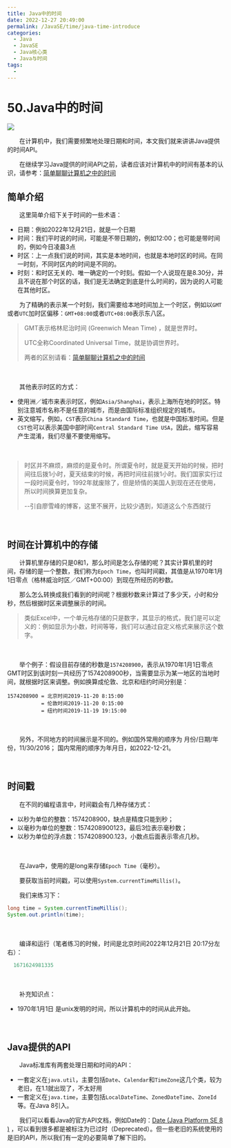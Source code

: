 ```yaml
---
title: Java中的时间
date: 2022-12-27 20:49:00
permalink: /JavaSE/time/java-time-introduce
categories:
  - Java
  - JavaSE
  - Java核心类
  - Java与时间
tags:
  - 
---
```



# 50.Java中的时间

![](https://image.peterjxl.com/blog/Emilia.jpg)

　　在计算机中，我们需要频繁地处理日期和时间，本文我们就来讲讲Java提供的时间API。

<!-- more -->

　　在继续学习Java提供的时间API之前，读者应该对计算机中的时间有基本的认识，请参考：[简单聊聊计算机之中的时间](https://www.peterjxl.com/literacy/computer-time/)



## 简单介绍

　　这里简单介绍下关于时间的一些术语：

* 日期：例如2022年12月21日，就是一个日期
* 时间：我们平时说的时间，可能是不带日期的，例如12:00；也可能是带时间的，例如今日凌晨3点
* 时区：上一点我们说的时间，其实是本地时间，也就是本地时区的时间。在同一时刻，不同时区内的时间是不同的。
* 时刻：和时区无关的、唯一确定的一个时刻。假如一个人说现在是8.30分，并且不说在那个时区的话，我们是无法确定到底是什么时间的，因为说的人可能在其他时区。

　　为了精确的表示某一个时刻，我们需要给本地时间加上一个时区，例如以`GMT`或者`UTC`加时区偏移：`GMT+08:00`或者`UTC+08:00`表示东八区。

> GMT表示格林尼治时间 (Greenwich Mean Time) ，就是世界时。
>
> UTC全称Coordinated Universal Time，就是协调世界时。
>
> 两者的区别请看：[简单聊聊计算机之中的时间](https://www.peterjxl.com/literacy/computer-time/)

　　‍

　　其他表示时区的方式：

* 使用洲／城市来表示时区，例如`Asia/Shanghai`，表示上海所在地的时区。特别注意城市名称不是任意的城市，而是由国际标准组织规定的城市。
* 英文缩写，例如，`CST`表示`China Standard Time`，也就是中国标准时间。但是`CST`也可以表示美国中部时间`Central Standard Time USA`，因此，缩写容易产生混淆，我们尽量不要使用缩写。

　　‍

> 时区并不麻烦，麻烦的是夏令时。所谓夏令时，就是夏天开始的时候，把时间往后拨1小时，夏天结束的时候，再把时间往前拨1小时。我们国家实行过一段时间夏令时，1992年就废除了，但是矫情的美国人到现在还在使用，所以时间换算更加复杂。
>
> --引自廖雪峰的博客，这里不展开，比较少遇到，知道这么个东西就行

　　‍

## 时间在计算机中的存储

　　计算机里存储的只是0和1，那么时间是怎么存储的呢？其实计算机里的时间，存储的是一个整数，我们称为`Epoch Time`，也叫时间戳，其值是从1970年1月1日零点（格林威治时区／GMT+00:00）到现在所经历的秒数。

　　那么怎么转换成我们看到的时间呢？根据秒数来计算过了多少天，小时和分秒，然后根据时区来调整展示的时间。

> 类似Excel中，一个单元格存储的只是数字，其显示的格式，我们是可以定义的：例如显示为小数，时间等等，我们可以通过自定义格式来展示这个数字。

　　‍

　　举个例子：假设目前存储的秒数是`1574208900`，表示从1970年1月1日零点GMT时区到该时刻一共经历了1574208900秒，当需要显示为某一地区的当地时间，就根据时区来调整。例如换算成伦敦、北京和纽约时间分别是：

```
1574208900 = 北京时间2019-11-20 8:15:00
           = 伦敦时间2019-11-20 0:15:00
           = 纽约时间2019-11-19 19:15:00
```

　　‍

　　另外，不同地方的时间展示是不同的。例如国外常用的顺序为 月份/日期/年份，11/30/2016； 国内常用的顺序为年月日，如2022-12-21。

　　‍

## 时间戳

　　在不同的编程语言中，时间戳会有几种存储方式：

* 以秒为单位的整数：1574208900，缺点是精度只能到秒；
* 以毫秒为单位的整数：1574208900123，最后3位表示毫秒数；
* 以秒为单位的浮点数：1574208900.123，小数点后面表示零点几秒。

　　‍

　　在Java中，使用的是long来存储`Epoch Time`（毫秒）。

　　要获取当前时间戳，可以使用`System.currentTimeMillis()`。

　　我们来练习下：

```java
long time = System.currentTimeMillis();
System.out.println(time);
```

　　‍

　　编译和运行（笔者练习的时候，时间是北京时间2022年12月21日 20:17分左右）：

```java
  1671624981335
```

　　‍

　　补充知识点：

* 1970年1月1日 是unix发明的时间，所以计算机中的时间从此开始。

　　‍

## Java提供的API

　　Java标准库有两套处理日期和时间的API：

* 一套定义在`java.util`，主要包括`Date`、`Calendar`和`TimeZone`这几个类，较为老旧，在1.1就出现了，不太好用
* 一套定义在`java.time`，主要包括`LocalDateTime`、`ZonedDateTime`、`ZoneId`等。在Java 8引入。

　　我们可以看看Java的官方API文档，例如Date的：[Date (Java Platform SE 8 )](https://docs.oracle.com/javase/8/docs/api/java/util/Date.html) ，可以看到很多都是被标注为已过时（Deprecated）。但一些老旧的系统使用的是旧的API，所以我们有一定的必要简单了解下旧的。

　　‍
